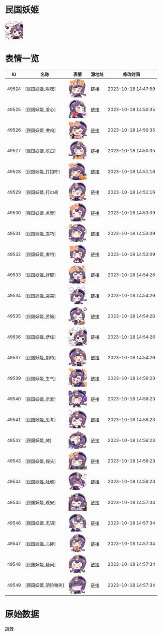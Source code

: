 # 民国妖姬

<img src="./cover.png" height="60" alt="cover" />

# 表情一览

|ID|名称|表情|源地址|修改时间|
|----|----|----|----|----|
|49524|[民国妖姬_唉嘿]|<img src="./pic/049524_%5B民国妖姬_唉嘿%5D.png" height="60" alt="唉嘿"/>|[链接](https://i0.hdslb.com/bfs/emote/778cb1e207779a5af802c7707b9e53027df5f35b.png)|2023-10-18 14:47:59|
|49525|[民国妖姬_爱心]|<img src="./pic/049525_%5B民国妖姬_爱心%5D.png" height="60" alt="爱心"/>|[链接](https://i0.hdslb.com/bfs/emote/94f470147b2a7d9759a4a4bb5c39bfdaf3e1b098.png)|2023-10-18 14:50:35|
|49526|[民国妖姬_嗷呜]|<img src="./pic/049526_%5B民国妖姬_嗷呜%5D.png" height="60" alt="嗷呜"/>|[链接](https://i0.hdslb.com/bfs/emote/3df12613a2e1a8ae135001c6d6f094c56fbb7dcb.png)|2023-10-18 14:50:35|
|49527|[民国妖姬_吃瓜]|<img src="./pic/049527_%5B民国妖姬_吃瓜%5D.png" height="60" alt="吃瓜"/>|[链接](https://i0.hdslb.com/bfs/emote/6aa0fe4af84f46a098cbfad0ffeec215f8414e35.png)|2023-10-18 14:50:35|
|49528|[民国妖姬_打招呼]|<img src="./pic/049528_%5B民国妖姬_打招呼%5D.png" height="60" alt="打招呼"/>|[链接](https://i0.hdslb.com/bfs/emote/cdcf647102b83486c7979a064a3994170ff9e1be.png)|2023-10-18 14:51:16|
|49529|[民国妖姬_打call]|<img src="./pic/049529_%5B民国妖姬_打call%5D.png" height="60" alt="打call"/>|[链接](https://i0.hdslb.com/bfs/emote/a2ab5c4ab623b604a9940d4b544d3a81bca4a235.png)|2023-10-18 14:51:16|
|49530|[民国妖姬_点赞]|<img src="./pic/049530_%5B民国妖姬_点赞%5D.png" height="60" alt="点赞"/>|[链接](https://i0.hdslb.com/bfs/emote/fe937ade87253abb09a6ba53c10fd0d5f82a3b2b.png)|2023-10-18 14:53:09|
|49531|[民国妖姬_乖巧]|<img src="./pic/049531_%5B民国妖姬_乖巧%5D.png" height="60" alt="乖巧"/>|[链接](https://i0.hdslb.com/bfs/emote/b88135cb04c299d26491dd2b84cb9baa28add435.png)|2023-10-18 14:53:09|
|49532|[民国妖姬_害怕]|<img src="./pic/049532_%5B民国妖姬_害怕%5D.png" height="60" alt="害怕"/>|[链接](https://i0.hdslb.com/bfs/emote/668ffb905a8529469f7dfabec91a200ab630bced.png)|2023-10-18 14:53:09|
|49533|[民国妖姬_好耶]|<img src="./pic/049533_%5B民国妖姬_好耶%5D.png" height="60" alt="好耶"/>|[链接](https://i0.hdslb.com/bfs/emote/cd0312cb68db1a6abebcc0fb6be60ddccda84223.png)|2023-10-18 14:54:26|
|49534|[民国妖姬_哭哭]|<img src="./pic/049534_%5B民国妖姬_哭哭%5D.png" height="60" alt="哭哭"/>|[链接](https://i0.hdslb.com/bfs/emote/e47e579c5f6c633462c6ecca2e52de48d59d68bd.png)|2023-10-18 14:54:26|
|49535|[民国妖姬_苦恼]|<img src="./pic/049535_%5B民国妖姬_苦恼%5D.png" height="60" alt="苦恼"/>|[链接](https://i0.hdslb.com/bfs/emote/83862db5178fd240792f833ee8bea152f8548494.png)|2023-10-18 14:54:26|
|49536|[民国妖姬_愣住]|<img src="./pic/049536_%5B民国妖姬_愣住%5D.png" height="60" alt="愣住"/>|[链接](https://i0.hdslb.com/bfs/emote/4c146be4895406812a2143a7573fae956b10e6f1.png)|2023-10-18 14:54:26|
|49537|[民国妖姬_期待]|<img src="./pic/049537_%5B民国妖姬_期待%5D.png" height="60" alt="期待"/>|[链接](https://i0.hdslb.com/bfs/emote/8e295a3244c1df2dd6f4ed97a92920a26cc98ebe.png)|2023-10-18 14:54:26|
|49539|[民国妖姬_生气]|<img src="./pic/049539_%5B民国妖姬_生气%5D.png" height="60" alt="生气"/>|[链接](https://i0.hdslb.com/bfs/emote/3d7ad95ef3b836549084a42910cdb50c6050f5a2.png)|2023-10-18 14:56:23|
|49540|[民国妖姬_示爱]|<img src="./pic/049540_%5B民国妖姬_示爱%5D.png" height="60" alt="示爱"/>|[链接](https://i0.hdslb.com/bfs/emote/4d7809e374638893f33d05bbaa85815141c41a73.png)|2023-10-18 14:56:23|
|49541|[民国妖姬_思考]|<img src="./pic/049541_%5B民国妖姬_思考%5D.png" height="60" alt="思考"/>|[链接](https://i0.hdslb.com/bfs/emote/6247fbdb23704a6601b77cce5bf06a50a2dfe864.png)|2023-10-18 14:56:23|
|49542|[民国妖姬_瘫]|<img src="./pic/049542_%5B民国妖姬_瘫%5D.png" height="60" alt="瘫"/>|[链接](https://i0.hdslb.com/bfs/emote/18a8207875fd2de1e716ead2e3f3d5f2dfcbffd7.png)|2023-10-18 14:56:23|
|49543|[民国妖姬_探头]|<img src="./pic/049543_%5B民国妖姬_探头%5D.png" height="60" alt="探头"/>|[链接](https://i0.hdslb.com/bfs/emote/3d1eca6b586aaf23a2f887ad1005baa810d2c15d.png)|2023-10-18 14:56:23|
|49544|[民国妖姬_吐魂]|<img src="./pic/049544_%5B民国妖姬_吐魂%5D.png" height="60" alt="吐魂"/>|[链接](https://i0.hdslb.com/bfs/emote/87a4735ad9dcd504a4fc39d461f72d7b437507dd.png)|2023-10-18 14:56:23|
|49545|[民国妖姬_晚安]|<img src="./pic/049545_%5B民国妖姬_晚安%5D.png" height="60" alt="晚安"/>|[链接](https://i0.hdslb.com/bfs/emote/2c4fd18478e8305d88407b6ae257c3288f23e9f7.png)|2023-10-18 14:57:34|
|49546|[民国妖姬_无语]|<img src="./pic/049546_%5B民国妖姬_无语%5D.png" height="60" alt="无语"/>|[链接](https://i0.hdslb.com/bfs/emote/dbcb56b282ba14ac7797f8315502eb9afe4bce0f.png)|2023-10-18 14:57:34|
|49547|[民国妖姬_心碎]|<img src="./pic/049547_%5B民国妖姬_心碎%5D.png" height="60" alt="心碎"/>|[链接](https://i0.hdslb.com/bfs/emote/e2fb3bb1243d4a871c81e0d37ca292e3e3c4b780.png)|2023-10-18 14:57:34|
|49548|[民国妖姬_疑问]|<img src="./pic/049548_%5B民国妖姬_疑问%5D.png" height="60" alt="疑问"/>|[链接](https://i0.hdslb.com/bfs/emote/4661b189bce7deccba8520177af5b9a63f859ce8.png)|2023-10-18 14:57:34|
|49549|[民国妖姬_阴险微笑]|<img src="./pic/049549_%5B民国妖姬_阴险微笑%5D.png" height="60" alt="阴险微笑"/>|[链接](https://i0.hdslb.com/bfs/emote/a90ec33ad3dda25404c1ef80e94f9a6e27d76b24.png)|2023-10-18 14:57:34|

# 原始数据

[跳转](./raw.json)

